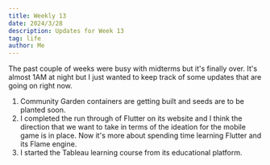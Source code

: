 ```yaml
---
title: Weekly 13
date: 2024/3/28
description: Updates for Week 13
tag: life
author: Me
---
```


The past couple of weeks were busy with midterms but it's finally over. It's almost 1AM at night but I just wanted to keep track of some updates that are going on right now.

1. Community Garden containers are getting built and seeds are to be planted soon.
2. I completed the run through of Flutter on its website and I think the direction that we want to take in terms of the ideation for the mobile game is in place. Now it's more about spending time learning Flutter and its Flame engine.
3. I started the Tableau learning course from its educational platform.
